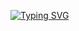 [![Typing SVG](https://readme-typing-svg.herokuapp.com?font=Fira+Code&pause=100&width=435&lines=一个没事写写VB的无聊二次元初生)](https://github.com/cyc-cycc)
